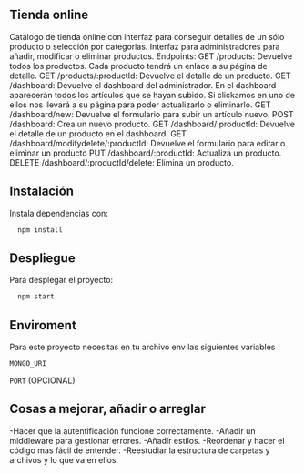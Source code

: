 ## Tienda online

Catálogo de tienda online con interfaz para conseguir detalles de un sólo producto o selección por categorias.
Interfaz para administradores para añadir, modificar o eliminar productos.
Endpoints:
GET /products: Devuelve todos los productos. Cada producto tendrá un enlace a su página de detalle.
GET /products/:productId: Devuelve el detalle de un producto.
GET /dashboard: Devuelve el dashboard del administrador. En el dashboard aparecerán todos los artículos que se hayan subido. 
        Si clickamos en uno de ellos nos llevará a su página para poder actualizarlo o eliminarlo.
GET /dashboard/new: Devuelve el formulario para subir un artículo nuevo.
POST /dashboard: Crea un nuevo producto.
GET /dashboard/:productId: Devuelve el detalle de un producto en el dashboard.
GET /dashboard/modifydelete/:productId: Devuelve el formulario para editar o eliminar un producto
PUT /dashboard/:productId: Actualiza un producto.
DELETE /dashboard/:productId/delete: Elimina un producto.

## Instalación

Instala dependencias con:

```bash
  npm install
```

## Despliegue

Para desplegar el proyecto:

```bash
  npm start
```
## Enviroment

Para este proyecto necesitas en tu archivo env las siguientes variables

`MONGO_URI`

`PORT` (OPCIONAL)

## Cosas a mejorar, añadir o arreglar

-Hacer que la autentificación funcione correctamente.
-Añadir un middleware para gestionar errores.
-Añadir estilos.
-Reordenar y hacer el código mas fácil de entender.
-Reestudiar la estructura de carpetas y archivos y lo que va en ellos.
